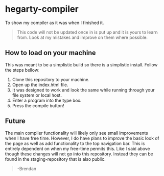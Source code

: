 # hegarty-compiler
To show my compiler as it was when I finished it.

>This code will not be updated once in is put up and 
>it is yours to learn from. Look at my mistakes and improve
>on them where possible.

## How to load on your machine

This was meant to be a simplistic build so there is a simplistic install. Follow the steps bellow: 

1. Clone this repository to your machine.
2. Open up the index.html file.
  1. It was designed to work and look the same while running through your file system or local host.
3. Enter a program into the type box.
4. Press the compile button!

## Future

The main complier functionality will likely only see small improvements when I have free time. However, I do have plans to improve the basic look of the page as well as add functionality to the top navigation bar. This is entirely dependent on when my free-time permits this. Like I said above though these changes will not go into this repository. Instead they can be found in the staging-repository that is also public.

> -Brendan

